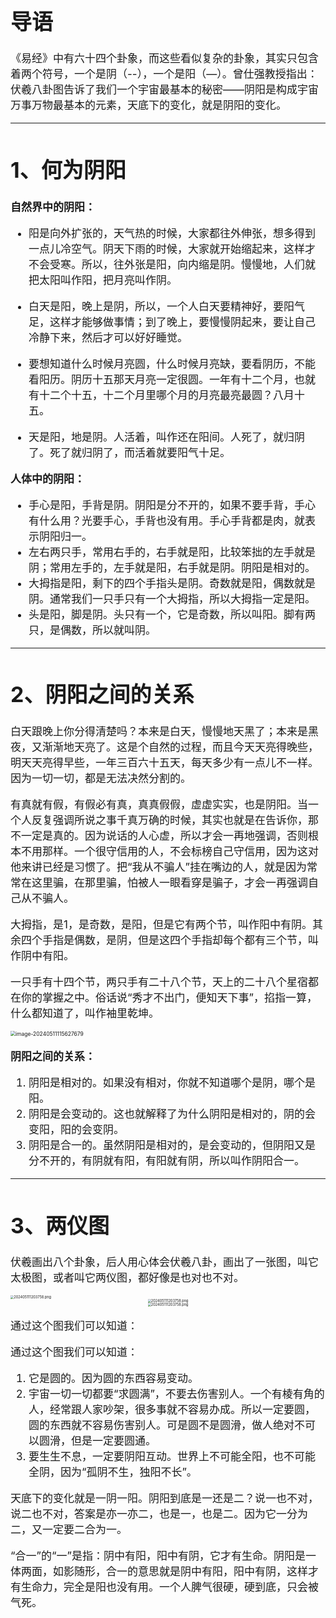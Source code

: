 <span style='font-size:17px'>

# 导语

《易经》中有六十四个卦象，而这些看似复杂的卦象，其实只包含着两个符号，一个是阴（--），一个是阳（—）。曾仕强教授指出：伏羲八卦图告诉了我们一个宇宙最基本的秘密——阴阳是构成宇宙万事万物最基本的元素，天底下的变化，就是阴阳的变化。

------



# 1、何为阴阳

**自然界中的阴阳：**

- 阳是向外扩张的，天气热的时候，大家都往外伸张，想多得到一点儿冷空气。阴天下雨的时候，大家就开始缩起来，这样才不会受寒。所以，往外张是阳，向内缩是阴。慢慢地，人们就把太阳叫作阳，把月亮叫作阴。

- 白天是阳，晚上是阴，所以，一个人白天要精神好，要阳气足，这样才能够做事情；到了晚上，要慢慢阴起来，要让自己冷静下来，然后才可以好好睡觉。
- 要想知道什么时候月亮圆，什么时候月亮缺，要看阴历，不能看阳历。阴历十五那天月亮一定很圆。一年有十二个月，也就有十二个十五，十二个月里哪个月的月亮最亮最圆？八月十五。
- 天是阳，地是阴。人活着，叫作还在阳间。人死了，就归阴了。死了就归阴了，而活着就要阳气十足。



**人体中的阴阳：**

- 手心是阳，手背是阴。阴阳是分不开的，如果不要手背，手心有什么用？光要手心，手背也没有用。手心手背都是肉，就表示阴阳归一。
- 左右两只手，常用右手的，右手就是阳，比较笨拙的左手就是阴；常用左手的，左手就是阳，右手就是阴。阴阳是相对的。
- 大拇指是阳，剩下的四个手指头是阴。奇数就是阳，偶数就是阴。通常我们一只手只有一个大拇指，所以大拇指一定是阳。
- 头是阳，脚是阴。头只有一个，它是奇数，所以叫阳。脚有两只，是偶数，所以就叫阴。

------



# 2、阴阳之间的关系

白天跟晚上你分得清楚吗？本来是白天，慢慢地天黑了；本来是黑夜，又渐渐地天亮了。这是个自然的过程，而且今天天亮得晚些，明天天亮得早些，一年三百六十五天，每天多少有一点儿不一样。因为一切一切，都是无法决然分割的。



有真就有假，有假必有真，真真假假，虚虚实实，也是阴阳。当一个人反复强调所说之事千真万确的时候，其实也就是在告诉你，那不一定是真的。因为说话的人心虚，所以才会一再地强调，否则根本不用那样。一个很守信用的人，不会标榜自己守信用，因为这对他来讲已经是习惯了。把“我从不骗人”挂在嘴边的人，就是因为常常在这里骗，在那里骗，怕被人一眼看穿是骗子，才会一再强调自己从不骗人。



大拇指，是1，是奇数，是阳，但是它有两个节，叫作阳中有阴。其余四个手指是偶数，是阴，但是这四个手指却每个都有三个节，叫作阴中有阳。



一只手有十四个节，两只手有二十八个节，天上的二十八个星宿都在你的掌握之中。俗话说“秀才不出门，便知天下事”，掐指一算，什么都知道了，叫作袖里乾坤。

<img src="https://cdn.jsdelivr.net/gh/xmtxsec/picture/imgl/202405111156087.png" alt="image-20240511115627679" style="zoom:50%;" />


**阴阳之间的关系：**

1. 阴阳是相对的。如果没有相对，你就不知道哪个是阴，哪个是阳。
2. 阴阳是会变动的。这也就解释了为什么阴阳是相对的，阴的会变阳，阳的会变阴。
3. 阴阳是合一的。虽然阴阳是相对的，是会变动的，但阴阳又是分不开的，有阴就有阳，有阳就有阴，所以叫作阴阳合一。

------



# 3、两仪图

伏羲画出八个卦象，后人用心体会伏羲八卦，画出了一张图，叫它太极图，或者叫它两仪图，都好像是也对也不对。

<img src="https://cdn.jsdelivr.net/gh/xmtxsec/picture/imgl/202405111203758.png" alt="202405111203758.png" style="zoom:33%;" />


<center>
<img src="https://cdn.jsdelivr.net/gh/xmtxsec/picture/imgl/202405111203758.png" alt="202405111203758.png" style="zoom:33%;" />
</center>

<center>
<img src="https://cdn.jsdelivr.net/gh/xmtxsec/picture/imgl/202405111203758.png" alt="202405111203758.png" style="zoom:33%;" />

</center>



通过这个图我们可以知道：


通过这个图我们可以知道：

1. 它是圆的。因为圆的东西容易变动。
2. 宇宙一切一切都要“求圆满”，不要去伤害别人。一个有棱有角的人，经常跟人家吵架，很多事就不容易办成。所以一定要圆，圆的东西就不容易伤害别人。可是圆不是圆滑，做人绝对不可以圆滑，但是一定要圆通。
3. 要生生不息，一定要阴阳互动。世界上不可能全阳，也不可能全阴，因为“孤阴不生，独阳不长”。



天底下的变化就是一阴一阳。阴阳到底是一还是二？说一也不对，说二也不对，答案是亦一亦二，也是一，也是二。因为它一分为二，又一定要二合为一。



“合一”的“一”是指：阴中有阳，阳中有阴，它才有生命。阴阳是一体两面，如影随形，合一的意思就是阴中有阳，阳中有阴，这样才有生命力，完全是阳也没有用。一个人脾气很硬，硬到底，只会被气死。

</span>